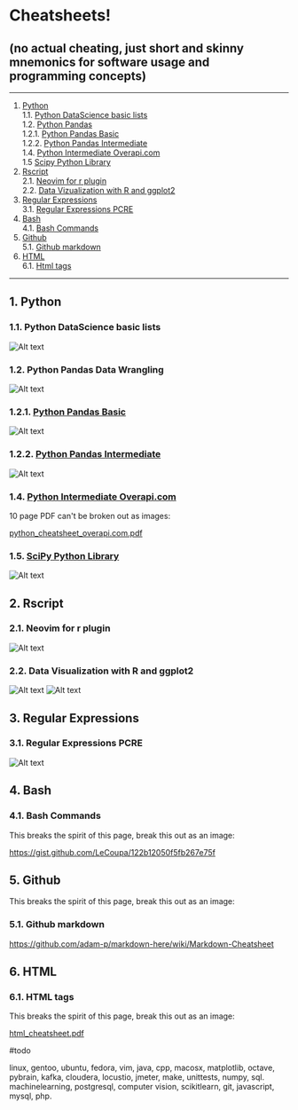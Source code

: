 # Cheatsheets!  

## (no actual cheating, just short and skinny mnemonics for software usage and programming concepts)

- - -
1. [Python](#python)  
1.1. [Python DataScience basic lists](#python_data_science_basic_lists)  
1.2. [Python Pandas](#python_pandas)  
1.2.1. [Python Pandas Basic](#python_pandas_basic)  
1.2.2. [Python Pandas Intermediate](#python_pandas_intermediate)  
1.4. [Python Intermediate Overapi.com](#python_intermediate_overapi)  
1.5  [Scipy Python Library](#scipy_library)  
2. [Rscript](#rscript)  
2.1. [Neovim for r plugin](#neovim_for_r_plugin)  
2.2. [Data Vizualization with R and ggplot2](#data_viz_r_and_ggplot2)  
3. [Regular Expressions](#regular_expressions)  
3.1. [Regular Expressions PCRE](#regular_expressions_pcre)  
4. [Bash](#bash)  
4.1. [Bash Commands](#bash_commands)  
5. [Github](#github)  
5.1. [Github markdown](#github_markdown)  
6. [HTML](#html)  
6.1. [Html tags](#html_tags)  


- - -

<a name="python"></a>
## 1\.  Python

<a name="python_data_science_basic_lists"></a>
### 1.1\. Python DataScience basic lists
![Alt text](./python_data_science_cheatsheet.png?raw=true "")


<a name="python_pandas"></a>
### 1.2\. Python Pandas Data Wrangling
![Alt text](./python_pandas_cheatsheet.png?raw=true "")

<a name="python_pandas_basic_intermediate"></a>
### 1.2.1. [Python Pandas Basic](#python_pandas_basic)  
![Alt text](./python_pandas_basic.png?raw=true "")

<a name="python_pandas_intermediate"></a>
### 1.2.2. [Python Pandas Intermediate](#python_pandas_intermediate)  
![Alt text](./python_pandas_intermediate.png?raw=true "")

<a name="python_intermediate_overapi"></a>
### 1.4. [Python Intermediate Overapi.com](#python_intermediate_overapi)  

10 page PDF can't be broken out as images:

<a href="./python_cheatsheet_overapi.com.pdf">python_cheatsheet_overapi.com.pdf</a>

<a name="scipy_library"></a>
### 1.5. [SciPy Python Library](#scipy_library)  
![Alt text](./scipy_cheatsheet01.png?raw=true "")




<a name="rscript"></a>
## 2\. Rscript

<a name="neovim_for_r_plugin"></a>
### 2.1\. Neovim for r plugin
![Alt text](./neovim_for_r_plugin_code_cheatsheet.png?raw=true "")

<a name="data_viz_r_and_ggplot2"></a>
### 2.2\. Data Visualization with R and ggplot2
![Alt text](data_viz_r_and_ggplot2_part1.png/?raw=true "")
![Alt text](data_viz_r_and_ggplot2_part2.png/?raw=true "")



<a name="rscript"></a>
## 3\. Regular Expressions

<a name="neovim_for_r_plugin"></a>
### 3.1\. Regular Expressions PCRE
![Alt text](./regular_expressions_cheatsheet.png?raw=true "")




<a name="bash"></a>
## 4\. Bash

<a name="bash_commands"></a>
### 4.1\. Bash Commands

This breaks the spirit of this page, break this out as an image:

<a href="https://gist.github.com/LeCoupa/122b12050f5fb267e75f">https://gist.github.com/LeCoupa/122b12050f5fb267e75f</a>

<a name="github"></a>
## 5\. Github

This breaks the spirit of this page, break this out as an image:

<a name="github_markdown"></a>
### 5.1\. Github markdown 

<a href="https://github.com/adam-p/markdown-here/wiki/Markdown-Cheatsheet">https://github.com/adam-p/markdown-here/wiki/Markdown-Cheatsheet</a><br>



<a name="html"></a>
## 6\. HTML

<a name="html_tags"></a>
### 6.1\. HTML tags

This breaks the spirit of this page, break this out as an image:

<a href="./html_cheatsheet.pdf">html_cheatsheet.pdf</a>



#todo

linux, gentoo, ubuntu, fedora, vim, java, cpp, macosx, matplotlib, octave, pybrain, kafka, cloudera, locustio, jmeter, make, unittests, numpy, sql. machinelearning, postgresql, computer vision, scikitlearn, git, javascript, mysql, php.

